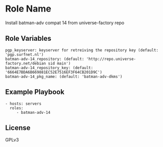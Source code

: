 Role Name
=========

Install batman-adv compat 14 from universe-factory repo


Role Variables
--------------

    pgp_keyserver: keyserver for retreiving the repository key (default: 'pgp.surfnet.nl')
    batman-adv-14_repository: (default: 'http://repo.universe-factory.net/debian sid main')
    batman-adv-14_repository_key: (default: '6664E7BDA6B669881EC52E7516EF3F64CB201D9C')
    batman-adv-14_pkg_name: (default: 'batman-adv-dkms')


Example Playbook
----------------

    - hosts: servers
      roles:
         - batman-adv-14

License
-------

GPLv3
